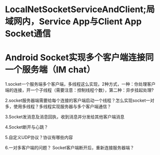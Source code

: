# LocalNetSocketServiceAndClient;局域网内，Service App与Client App Socket通信
# Android Socket实现多个客户端连接同一个服务端（IM chat）

1.socket一个服务端多个客户端，多线程这么实现，2种方式，一种：你处理客户端的连接，开一个子线程（需要注意：控制线程个数），第二种：异步挂起处理?

2.socket服务器端需要给每个连接的客户端启动一个线程？怎么实现socket一对多，使用多线程？多线程实现服务器与多个客户端通信？

3.Socket发消息及消息回执，收到消息并分发给其他客户端消息

4.Socket断开与心跳？

5.自定义UDP协议？协议有哪些内容

6.一对多客户端的问题？ Socket客户端断开后，重新连接服务器端？